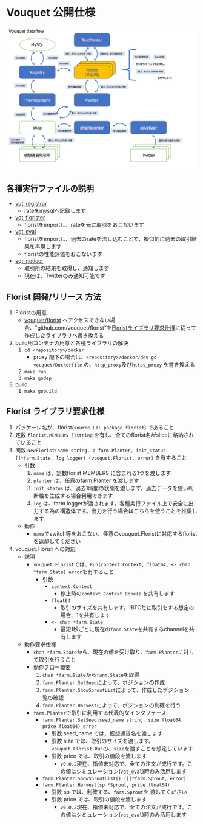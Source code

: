 Vouquet 公開仕様
===

![Dataflow](./media/Vouquet_Dataflow.png)

## 各種実行ファイルの説明

* [vqt_registrar](./elf/vqt_registrar.md)
	* rateをmysqlへ記録します
* [vqt_florister](./elf/vqt_florister.md)
	* floristをimportし、rateを元に取引をおこないます
* [vqt_eval](./elf/vqt_eval.md)
	* floristをimportし、過去のrateを流し込むことで、擬似的に過去の取引結果を再現します
	* floristの性能評価をおこないます
* [vqt_noticer](./elf/vqt_noticer.md)
	* 取引所の結果を取得し、通知します
	* 現在は、Twitterのみ通知可能です

## Florist 開発/リリース 方法

1. Floristの用意
	* [vouquet/florist](https://github.com/vouquet/florist) へアクセスできない場合、"github.com/vouquet/florist"を[Floristライブラリ要求仕様]()に従って作成したライブラリへ書き換える
2. build用コンテナの用意と各種ライブラリの解決
	1. `cd <repository>/docker`
		* proxy 配下の場合は、`<repository>/docker/dev-go-vouquet/Dockerfile` の、`http_proxy`及び`https_proxy` を書き換える
	2. `make run`
	3. `make godep`
3. build
	1. `make gobuild`

## Florist ライブラリ要求仕様

1. パッケージ名が、florist(`source L1: package florist`) であること
2. 定数 `florist.MEMBERS []string` を有し、全てのflorist名がsliceに格納されていること
3. 関数 `NewFlorist(name string, p farm.Planter, init_status []*farm.State, log logger) (vouquet.Florist, error)` を有すること
	* 引数
		1. `name` は、定数florist.MEMBERS に含まれる1つを渡します
		2. `planter` は、任意のfarm.Planter を渡します
		3. `init_status` は、過去1時間の状態を渡します。過去データを使い判断軸を生成する場合利用できます
		4. `log` は、farm.loggerが渡されます。各種実行ファイル上で安全に出力する為の構造体です。出力を行う場合はこちらを使うことを推奨します
	* 動作
		* `name`でswitch等をおこない、任意のvouquet.Floristに対応するfloristを返却してください
4. vouquet.Florist への対応
	* 説明
		* `vouquet.Florist`では、`Run(context.Context, float64, <- chan *farm.State) error`を有すること
			* 引数
				* `context.Context`
					* 停止時の`context.Context.Done()` を共有します
				* `float64`
					* 取引のサイズを共有します。1BTC毎に取引をする想定の場合、1を共有します
				* `<- chan *farm.State`
					* 最短1秒ごとに現在の`farm.State`を共有するchannelを共有します
	* 動作要求仕様
		* `chan *farm.State`から、現在の値を受け取り、`farm.Planter`に対して取引を行うこと
		* 動作フロー概要
			1. `chan *farm.State`から`farm.State`を取得
			2. `farm.Planter.SetSeed`によって、ポジションの作成
			3. `farm.Planter.ShowSproutList`によって、作成したポジション一覧の確認
			4. `farm.Planter.Harvest`によって、ポジションの利確を行う
		* `farm.Planter`で取引に利用する代表的なインタフェース
			* `farm.Planter.SetSeed(seed_name string, size float64, price float64) error`
				* 引数 seed_name では、仮想通貨名を渡します
				* 引数 size では、取引のサイズを渡します。`vouquet.Florist.Run`の、`size`を渡すことを想定しています
				* 引数 price では、取引の値段を渡します
					* `v0.0.2`現在、指値未対応で、全ての注文が成行です。この値はシミュレーション(`vqt_eval`)時のみ活用します
			* `farm.Planter.ShowSproutList() ([]*farm.Sprout, error)`
			* `farm.Planter.Harvest(sp *Sprout, price float64)`
				* 引数 sp では、利確する、`farm.Sprout`を 渡してください
				* 引数 price では、取引の値段を渡します
					* `v0.0.2`現在、指値未対応で、全ての注文が成行です。この値はシミュレーション(`vqt_eval`)時のみ活用します

